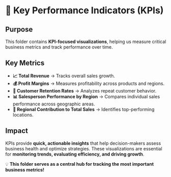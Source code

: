 # 📌 Key Performance Indicators (KPIs)

## Purpose
This folder contains **KPI-focused visualizations**, helping us measure critical business metrics and track performance over time.

## Key Metrics
- **📈 Total Revenue** → Tracks overall sales growth.
- **💰 Profit Margins** → Measures profitability across products and regions.
- **👥 Customer Retention Rates** → Analyzes repeat customer behavior.
- **📊 Salesperson Performance by Region** → Compares individual sales performance across geographic areas.
- **📍 Regional Contribution to Total Sales** → Identifies top-performing locations.

## Impact
KPIs provide **quick, actionable insights** that help decision-makers assess business health and optimize strategies. These visualizations are essential for **monitoring trends, evaluating efficiency, and driving growth**.

💡 **This folder serves as a central hub for tracking the most important business metrics!**
